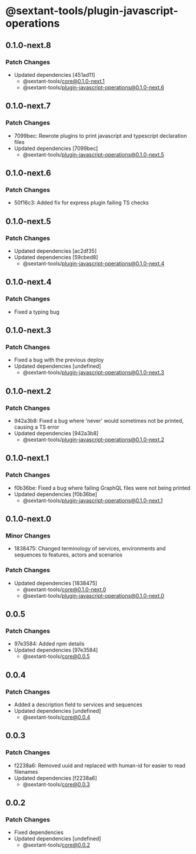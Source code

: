 # @sextant-tools/plugin-javascript-operations

## 0.1.0-next.8

### Patch Changes

- Updated dependencies [451ad11]
  - @sextant-tools/core@0.1.0-next.1
  - @sextant-tools/plugin-javascript-operations@0.1.0-next.6

## 0.1.0-next.7

### Patch Changes

- 7099bec: Rewrote plugins to print javascript and typescript declaration files
- Updated dependencies [7099bec]
  - @sextant-tools/plugin-javascript-operations@0.1.0-next.5

## 0.1.0-next.6

### Patch Changes

- 50f16c3: Added fix for express plugin failing TS checks

## 0.1.0-next.5

### Patch Changes

- Updated dependencies [ac2df35]
- Updated dependencies [59cbed8]
  - @sextant-tools/plugin-javascript-operations@0.1.0-next.4

## 0.1.0-next.4

### Patch Changes

- Fixed a typing bug

## 0.1.0-next.3

### Patch Changes

- Fixed a bug with the previous deploy
- Updated dependencies [undefined]
  - @sextant-tools/plugin-javascript-operations@0.1.0-next.3

## 0.1.0-next.2

### Patch Changes

- 942a3b8: Fixed a bug where 'never' would sometimes not be printed, causing a TS error
- Updated dependencies [942a3b8]
  - @sextant-tools/plugin-javascript-operations@0.1.0-next.2

## 0.1.0-next.1

### Patch Changes

- f0b36be: Fixed a bug where failing GraphQL files were not being printed
- Updated dependencies [f0b36be]
  - @sextant-tools/plugin-javascript-operations@0.1.0-next.1

## 0.1.0-next.0

### Minor Changes

- 1838475: Changed terminology of services, environments and sequences to features, actors and scenarios

### Patch Changes

- Updated dependencies [1838475]
  - @sextant-tools/core@0.1.0-next.0
  - @sextant-tools/plugin-javascript-operations@0.1.0-next.0

## 0.0.5

### Patch Changes

- 97e3584: Added npm details
- Updated dependencies [97e3584]
  - @sextant-tools/core@0.0.5

## 0.0.4

### Patch Changes

- Added a description field to services and sequences
- Updated dependencies [undefined]
  - @sextant-tools/core@0.0.4

## 0.0.3

### Patch Changes

- f2238a6: Removed uuid and replaced with human-id for easier to read filenames
- Updated dependencies [f2238a6]
  - @sextant-tools/core@0.0.3

## 0.0.2

### Patch Changes

- Fixed dependencies
- Updated dependencies [undefined]
  - @sextant-tools/core@0.0.2
